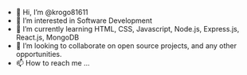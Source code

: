 - 👋 Hi, I’m @krogo81611
- 👀 I’m interested in Software Development 
- 🌱 I’m currently learning HTML, CSS, Javascript, Node.js, Express.js, React.js, MongoDB
- 💞️ I’m looking to collaborate on open source projects, and any other opportunities.
- 📫 How to reach me ...

<!---
krogo81611/krogo81611 is a ✨ special ✨ repository because its `README.md` (this file) appears on your GitHub profile.
You can click the Preview link to take a look at your changes.
--->
